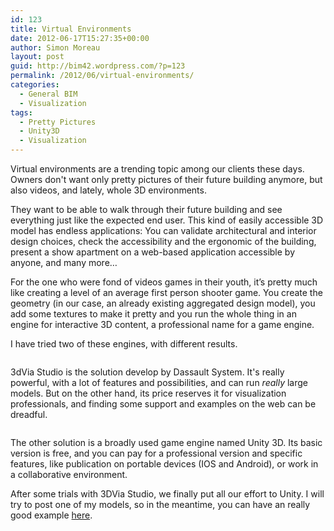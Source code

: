 ```yaml
---
id: 123
title: Virtual Environments
date: 2012-06-17T15:27:35+00:00
author: Simon Moreau
layout: post
guid: http://bim42.wordpress.com/?p=123
permalink: /2012/06/virtual-environments/
categories:
  - General BIM
  - Visualization
tags:
  - Pretty Pictures
  - Unity3D
  - Visualization
---
```

Virtual environments are a trending topic among our clients these days. Owners don't want only pretty pictures of their future building anymore, but also videos, and lately, whole 3D environments.

They want to be able to walk through their future building and see everything just like the expected end user. This kind of easily accessible 3D model has endless applications: You can validate architectural and interior design choices, check the accessibility and the ergonomic of the building, present a show apartment on a web-based application accessible by anyone, and many more&#8230;

For the one who were fond of videos games in their youth, it’s pretty much like creating a level of an average first person shooter game. You create the geometry (in our case, an already existing aggregated design model), you add some textures to make it pretty and you run the whole thing in an engine for interactive 3D content, a professional name for a game engine.

I have tried two of these engines, with different results.

![<img class="aligncenter size-full wp-image-124" title="studio_logo3" src="http://bim42.com/wp-content/uploads/2012/06/studio_logo3.jpg" alt="" width="300" height="70" />](http://bim42.com/wp-content/uploads/2012/06/studio_logo3.jpg)

3dVia Studio is the solution develop by Dassault System. It's really powerful, with a lot of features and possibilities, and can run _really_ large models. But on the other hand, its price reserves it for visualization professionals, and finding some support and examples on the web can be dreadful.

![<img class="aligncenter size-full wp-image-125" title="unity-logo" src="http://bim42.com/wp-content/uploads/2012/06/unity-logo.jpg" alt="" width="300" height="112" />](http://bim42.com/wp-content/uploads/2012/06/unity-logo.jpg)

The other solution is a broadly used game engine named Unity 3D. Its basic version is free, and you can pay for a professional version and specific features, like publication on portable devices (IOS and Android), or work in a collaborative environment.

After some trials with 3DVia Studio, we finally put all our effort to Unity. I will try to post one of my models, so in the meantime, you can have an really good example [here](http://www.tetravol.com/tetravol/clients/villamare/ "Villa Mare").